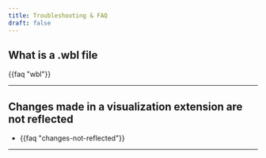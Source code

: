 ```yaml
---
title: Troubleshooting & FAQ
draft: false
---
```


<!-- toc -->

## What is a .wbl file
{{faq "wbl"}}

---

## Changes made in a visualization extension are not reflected
* {{faq "changes-not-reflected"}}

--- 
